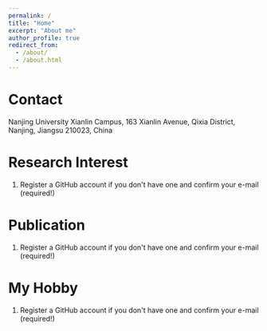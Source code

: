 ```yaml
---
permalink: /
title: "Home"
excerpt: "About me"
author_profile: true
redirect_from: 
  - /about/
  - /about.html
---
```


Contact
======
Nanjing University Xianlin Campus,
163 Xianlin Avenue, Qixia District,
Nanjing, Jiangsu 210023, China

Research Interest
======
1. Register a GitHub account if you don't have one and confirm your e-mail (required!)

Publication
======
1. Register a GitHub account if you don't have one and confirm your e-mail (required!)

My Hobby
======
1. Register a GitHub account if you don't have one and confirm your e-mail (required!)
